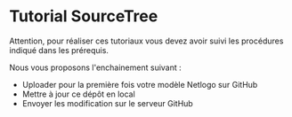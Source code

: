 

# Tutorial SourceTree

Attention, pour réaliser ces tutoriaux vous devez avoir suivi les procédures indiqué dans les prérequis.

Nous vous proposons l'enchainement suivant : 
- Uploader pour la première fois votre modèle Netlogo sur GitHub
- Mettre à jour ce dépôt en local
- Envoyer les modification sur le serveur GitHub


